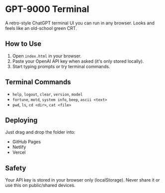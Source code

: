 # GPT-9000 Terminal

A retro-style ChatGPT terminal UI you can run in any browser. Looks and feels like an old-school green CRT.

## How to Use

1. Open `index.html` in your browser.
2. Paste your OpenAI API key when asked (it's only stored locally).
3. Start typing prompts or try terminal commands.

## Terminal Commands

- `help`, `logout`, `clear`, `version`, `model`
- `fortune`, `motd`, `system info`, `beep`, `ascii <text>`
- `pwd`, `ls`, `cd <dir>`, `cat <file>`

## Deploying

Just drag and drop the folder into:
- GitHub Pages
- Netlify
- Vercel

## Safety

Your API key is stored in your browser only (localStorage). Never share it or use this on public/shared devices.